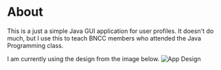 # About
This is a just a simple Java GUI application for user profiles.
It doesn't do much, but I use this to teach BNCC members who attended the Java Programming class.

I am currently using the design from the image below.
![App Design](https://i.imgur.com/Sk6bUFk.png)